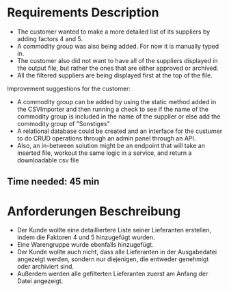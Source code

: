 # Requirements Description

- The customer wanted to make a more detailed list of its suppliers by adding factors 4 and 5.
- A commodity group was also being added. For now it is manually typed in.
- The customer also did not want to have all of the suppliers displayed in the output file, but rather the ones that are either approved or archived.
- All the filtered suppliers are being displayed first at the top of the file.

 Improvement suggestions for the customer:
- A commodity group can be added by using the static method added in the CSVImporter and then running a check to see if the name of the commodity group is included in the name of the supplier or else add the commodity group of "Sonstiges"
- A relational database could be created and an interface for the custumer to do CRUD operations through an admin panel through an API.
- Also, an in-between solution might be an endpoint that will take an inserted file, workout the same logic in a service, and return a downloadable csv file

Time needed:
45 min
---

# Anforderungen Beschreibung

- Der Kunde wollte eine detailliertere Liste seiner Lieferanten erstellen, indem die Faktoren 4 und 5 hinzugefügt wurden.
- Eine Warengruppe wurde ebenfalls hinzugefügt.
- Der Kunde wollte auch nicht, dass alle Lieferanten in der Ausgabedatei angezeigt werden, sondern nur diejenigen, die entweder genehmigt oder archiviert sind.
- Außerdem werden alle gefilterten Lieferanten zuerst am Anfang der Datei angezeigt.

